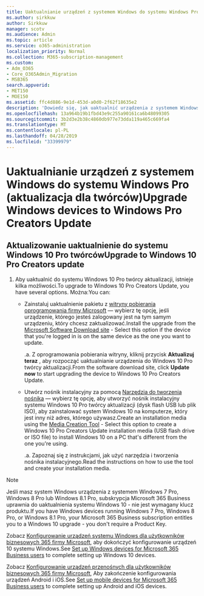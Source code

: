 ```yaml
---
title: Uaktualnianie urządzeń z systemem Windows do systemu Windows Pro (aktualizacja dla twórców)
ms.author: sirkkuw
author: Sirkkuw
manager: scotv
ms.audience: Admin
ms.topic: article
ms.service: o365-administration
localization_priority: Normal
ms.collection: M365-subscription-management
ms.custom:
- Adm_O365
- Core_O365Admin_Migration
- MSB365
search.appverid:
- MET150
- MOE150
ms.assetid: ffc4d886-9e1d-453d-a0d0-2f62f18635e2
description: 'Dowiedz się, jak uaktualnić urządzenia z systemem Windows do systemu Windows 10 Pro twórcy aktualizacji. '
ms.openlocfilehash: 13a964b19b1fbd43e9c255a90161ca6b48099305
ms.sourcegitcommit: 3b2d3e2b38c4860db977e73dda119a465c669fa4
ms.translationtype: MT
ms.contentlocale: pl-PL
ms.lasthandoff: 04/28/2019
ms.locfileid: "33399979"
---
```

# <a name="upgrade-windows-devices-to-windows-pro-creators-update"></a><span data-ttu-id="43e24-103">Uaktualnianie urządzeń z systemem Windows do systemu Windows Pro (aktualizacja dla twórców)</span><span class="sxs-lookup"><span data-stu-id="43e24-103">Upgrade Windows devices to Windows Pro Creators Update</span></span>

## <a name="upgrade-to-windows-10-pro-creators-update"></a><span data-ttu-id="43e24-104">Aktualizowanie uaktualnienie do systemu Windows 10 Pro twórców</span><span class="sxs-lookup"><span data-stu-id="43e24-104">Upgrade to Windows 10 Pro Creators update</span></span>
  
1. <span data-ttu-id="43e24-105">Aby uaktualnić do systemu Windows 10 Pro twórcy aktualizacji, istnieje kilka możliwości.</span><span class="sxs-lookup"><span data-stu-id="43e24-105">To upgrade to Windows 10 Pro Creators Update, you have several options.</span></span> <span data-ttu-id="43e24-106">Można:</span><span class="sxs-lookup"><span data-stu-id="43e24-106">You can:</span></span>
    
    - <span data-ttu-id="43e24-107">Zainstaluj uaktualnienie pakietu z [witryny pobierania oprogramowania firmy Microsoft](https://go.microsoft.com/fwlink/?LinkID=836951 ) — wybierz tę opcję, jeśli urządzenie, którego jesteś zalogowany jest na tym samym urządzeniu, który chcesz zaktualizować.</span><span class="sxs-lookup"><span data-stu-id="43e24-107">Install the upgrade from the [Microsoft Software Download site](https://go.microsoft.com/fwlink/?LinkID=836951 ) - Select this option if the device that you're logged in is on the same device as the one you want to update.</span></span>
    
      <span data-ttu-id="43e24-108">.</span><span class="sxs-lookup"><span data-stu-id="43e24-108">a.</span></span> <span data-ttu-id="43e24-109">Z oprogramowania pobierania witryny, kliknij przycisk **Aktualizuj teraz** , aby rozpocząć uaktualnianie urządzenia do Windows 10 Pro twórcy aktualizacji.</span><span class="sxs-lookup"><span data-stu-id="43e24-109">From the software download site, click **Update now** to start upgrading the device to Windows 10 Pro Creators Update.</span></span> 
    
     - <span data-ttu-id="43e24-110">Utwórz nośnik instalacyjny za pomocą [Narzędzia do tworzenia nośnika](https://go.microsoft.com/fwlink/?LinkID=836960) — wybierz tę opcję, aby utworzyć nośnik instalacyjny systemu Windows 10 Pro twórcy aktualizacji (dysk flash USB lub plik ISO), aby zainstalować system Windows 10 na komputerze, który jest inny niż adres, którego używasz.</span><span class="sxs-lookup"><span data-stu-id="43e24-110">Create an installation media using the [Media Creation Tool](https://go.microsoft.com/fwlink/?LinkID=836960) - Select this option to create a Windows 10 Pro Creators Update installation media (USB flash drive or ISO file) to install Windows 10 on a PC that's different from the one you're using.</span></span>
    
        <span data-ttu-id="43e24-111">.</span><span class="sxs-lookup"><span data-stu-id="43e24-111">a.</span></span> <span data-ttu-id="43e24-112">Zapoznaj się z instrukcjami, jak użyć narzędzia i tworzenia nośnika instalacyjnego.</span><span class="sxs-lookup"><span data-stu-id="43e24-112">Read the instructions on how to use the tool and create your installation media.</span></span> 

> [!Note]
> <span data-ttu-id="43e24-113">Jeśli masz system Windows urządzenia z systemem Windows 7 Pro, Windows 8 Pro lub Windows 8.1 Pro, subskrypcja Microsoft 365 Business uprawnia do uaktualnienia systemu Windows 10 - nie jest wymagany klucz produktu.</span><span class="sxs-lookup"><span data-stu-id="43e24-113">If you have Windows devices running Windows 7 Pro, Windows 8 Pro, or Windows 8.1 Pro, your Microsoft 365 Business subscription entitles you to a Windows 10 upgrade - you don't require a Product Key.</span></span>
    
<span data-ttu-id="43e24-114">Zobacz [Konfigurowanie urządzeń systemu Windows dla użytkowników biznesowych 365 firmy Microsoft,](set-up-windows-devices.md) aby dokończyć konfigurowanie urządzeń 10 systemu Windows.</span><span class="sxs-lookup"><span data-stu-id="43e24-114">See [Set up Windows devices for Microsoft 365 Business users](set-up-windows-devices.md) to complete setting up Windows 10 devices.</span></span> 
  
<span data-ttu-id="43e24-115">Zobacz [Konfigurowanie urządzeń przenośnych dla użytkowników biznesowych 365 firmy Microsoft,](set-up-mobile-devices.md) Aby zakończenie konfigurowania urządzeń Android i iOS.</span><span class="sxs-lookup"><span data-stu-id="43e24-115">See [Set up mobile devices for Microsoft 365 Business users](set-up-mobile-devices.md) to complete setting up Android and iOS devices.</span></span> 
  
